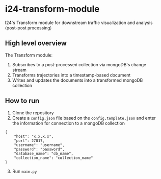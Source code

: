 # i24-transform-module

I24's Transform module for downstream traffic visualization and analysis (post-post processing)

## High level overview

The Transform module:

1. Subscribes to a post-processed collection via mongoDB's change stream
2. Transforms trajectories into a timestamp-based document
3. Writes and updates the documents into a transformed mongoDB collection

## How to run

1. Clone the repository
2. Create a `config.json` file based on the `config.template.json` and enter the information for connection to a mongoDB collection

```
{
	"host": "x.x.x.x",
	"port": 27017,
	"username": "username",
	"password": "password",
	"database_name": "db_name",
	"collection_name": "collection_name"
}
```

3. Run `main.py`
